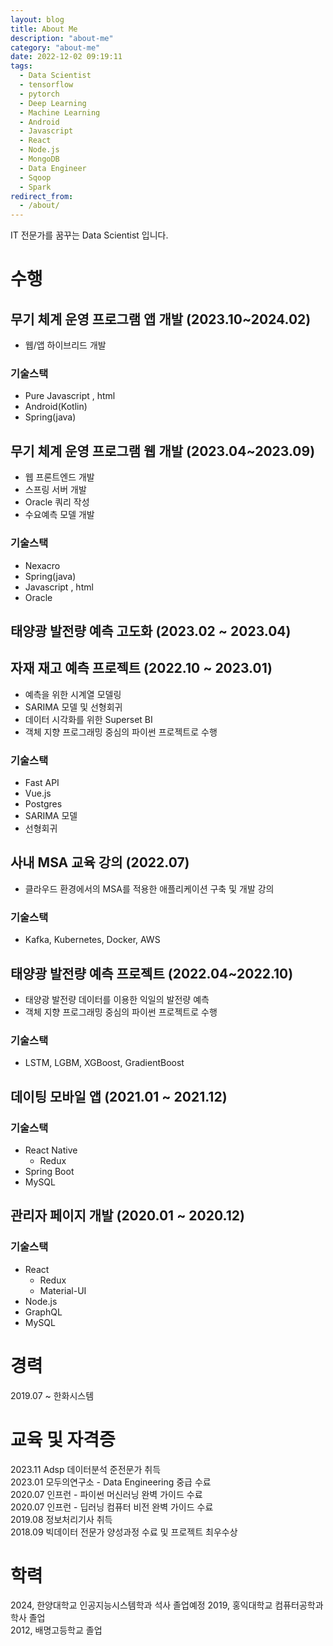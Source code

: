 ```yaml
---
layout: blog
title: About Me
description: "about-me"
category: "about-me"
date: 2022-12-02 09:19:11
tags:
  - Data Scientist
  - tensorflow
  - pytorch
  - Deep Learning
  - Machine Learning
  - Android
  - Javascript
  - React
  - Node.js
  - MongoDB
  - Data Engineer
  - Sqoop
  - Spark
redirect_from:
  - /about/
---
```


IT 전문가를 꿈꾸는 Data Scientist 입니다.

# 수행

## 무기 체계 운영 프로그램 앱 개발 (2023.10~2024.02)

- 웹/앱 하이브리드 개발

### 기술스택

- Pure Javascript , html
- Android(Kotlin)
- Spring(java)

## 무기 체계 운영 프로그램 웹 개발 (2023.04~2023.09)

- 웹 프론트엔드 개발
- 스프링 서버 개발
- Oracle 쿼리 작성
- 수요예측 모델 개발

### 기술스택

- Nexacro
- Spring(java)
- Javascript , html
- Oracle

## 태양광 발전량 예측 고도화 (2023.02 ~ 2023.04)

## 자재 재고 예측 프로젝트 (2022.10 ~ 2023.01)

- 예측을 위한 시계열 모델링
- SARIMA 모델 및 선형회귀
- 데이터 시각화를 위한 Superset BI
- 객체 지향 프로그래밍 중심의 파이썬 프로젝트로 수행

### 기술스택

- Fast API
- Vue.js
- Postgres
- SARIMA 모델
- 선형회귀

## 사내 MSA 교육 강의 (2022.07)

- 클라우드 환경에서의 MSA를 적용한 애플리케이션 구축 및 개발 강의

### 기술스택

- Kafka, Kubernetes, Docker, AWS

## 태양광 발전량 예측 프로젝트 (2022.04~2022.10)

- 태양광 발전량 데이터를 이용한 익일의 발전량 예측
- 객체 지향 프로그래밍 중심의 파이썬 프로젝트로 수행

### 기술스택

- LSTM, LGBM, XGBoost, GradientBoost

## 데이팅 모바일 앱 (2021.01 ~ 2021.12)

### 기술스택

- React Native
    - Redux
- Spring Boot
- MySQL

## 관리자 페이지 개발 (2020.01 ~ 2020.12)

### 기술스택

- React
    - Redux
    - Material-UI
- Node.js
- GraphQL
- MySQL

# 경력

2019.07 ~ 한화시스템

# 교육 및 자격증

2023.11 Adsp 데이터분석 준전문가 취득  
2023.01 모두의연구소 - Data Engineering 중급 수료    
2020.07 인프런 - 파이썬 머신러닝 완벽 가이드 수료  
2020.07 인프런 - 딥러닝 컴퓨터 비전 완벽 가이드 수료  
2019.08 정보처리기사 취득  
2018.09 빅데이터 전문가 양성과정 수료 및 프로젝트 최우수상

# 학력

2024, 한양대학교 인공지능시스템학과 석사 졸업예정 
2019, 홍익대학교 컴퓨터공학과 학사 졸업  
2012, 배명고등학교 졸업